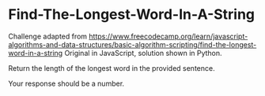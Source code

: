 # Find-The-Longest-Word-In-A-String

Challenge adapted from https://www.freecodecamp.org/learn/javascript-algorithms-and-data-structures/basic-algorithm-scripting/find-the-longest-word-in-a-string
Original in JavaScript, solution shown in Python.

Return the length of the longest word in the provided sentence.

Your response should be a number.
